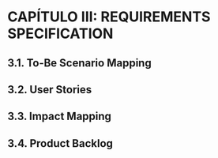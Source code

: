 # **CAPÍTULO III: REQUIREMENTS SPECIFICATION**
## 3.1. To-Be Scenario Mapping
## 3.2. User Stories
## 3.3. Impact Mapping
## 3.4. Product Backlog
